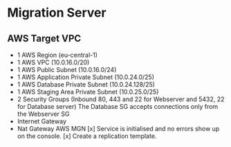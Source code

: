 # Migration Server

## AWS Target VPC
- 1 AWS Region (eu-central-1)
- 1 AWS VPC (10.0.16.0/20)
- 1 AWS Public Subnet (10.0.16.0/24)
- 1 AWS Application Private Subnet (10.0.24.0/25)
- 1 AWS Database Private Subnet (10.0.24.128/25)
- 1 AWS Staging Area Private Subnet (10.0.25.0/25)
- 2 Security Groups (Inbound 80, 443 and 22 for Webserver and 5432, 22 for Database server)
  The Database SG accepts connections only from the Webserver SG
- Internet Gateway
- Nat Gateway
AWS MGN
  [x] Service is initialised and no errors show up on the console.
  [x] Create a replication template.
